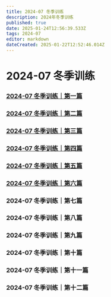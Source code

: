 ```yaml
---
title: 2024-07 冬季训练
description: 2024年冬季训练
published: true
date: 2025-01-24T12:56:39.533Z
tags: 2024-07
editor: markdown
dateCreated: 2025-01-22T12:52:46.014Z
---
```


# 2024-07 冬季训练
### [2024-07 冬季训练｜第一篇](/home/2024-07-01)
### [2024-07 冬季训练｜第二篇](/home/2024-07-02)
### [2024-07 冬季训练｜第三篇](/home/2024-07-03)
### [2024-07 冬季训练｜第四篇](/home/2024-07-04)
### [2024-07 冬季训练｜第五篇](/home/2024-07-05)
### [2024-07 冬季训练｜第六篇](/home/2024-07-06)
### 2024-07 冬季训练｜第七篇
### 2024-07 冬季训练｜第八篇
### 2024-07 冬季训练｜第九篇
### 2024-07 冬季训练｜第十篇
### 2024-07 冬季训练｜第十一篇
### 2024-07 冬季训练｜第十二篇